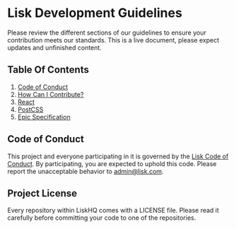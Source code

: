 # Lisk Development Guidelines

Please review the different sections of our guidelines to ensure your contribution meets our standards.
This is a live document, please expect updates and unfinished content.

## Table Of Contents

1. [Code of Conduct](#code-of-conduct)
1. [How Can I Contribute?](CONTRIBUTING_GUIDE.md)
1. [React](REACT_GUIDE.md)
1. [PostCSS](CSS_GUIDE.md)
1. [Epic Specification](EPIC_SPECIFICATION_GUIDE.md)

## Code of Conduct

This project and everyone participating in it is governed by the
[Lisk Code of Conduct](https://github.com/LiskHQ/lisk/blob/development/docs/CODE_OF_CONDUCT.md). By participating, you are
expected to uphold this code. Please report the unacceptable behavior to
[admin@lisk.com](mailto:admin@lisk.com).

## Project License

Every repository within LiskHQ comes with a LICENSE file. Please read it
carefully before committing your code to one of the repositories.
